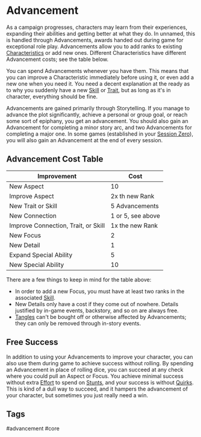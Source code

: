 # Advancement

As a campaign progresses, characters may learn from their experiences, expanding their abilities and getting better at what they do. In unnamed, this is handled through Advancements, awards handed out during game for exceptional role play. Advancements allow you to add ranks to existing [Characteristics](Characteristics.md) or add new ones. Different Characteristics have different Advancement costs; see the table below.

You can spend Advancements whenever you have them. This means that you can improve a Characteristic immediately before using it, or even add a new one when you need it. You need a decent explanation at the ready as to why you suddenly have a new [Skill](Skills.md) or [Trait](Traits.md), but as long as it's in character, everything should be fine.

Advancements are gained primarily through Storytelling. If you manage to advance the plot significantly, achieve a personal or group goal, or reach some sort of epiphany, you get an advancement. You should also gain an Advancement for completing a minor story arc, and two Advancements for completing a major one. In some games (established in your [Session Zero](Parameters.md)), you will also gain an Advancement at the end of every session.

## Advancement Cost Table

| Improvement                         | Cost              |
| ----------------------------------- | ----------------- |
| New Aspect                          | 10                |
| Improve Aspect                      | 2x th new Rank    |
| New Trait or Skill                  | 5 Advancements    |
| New Connection                      | 1 or 5, see above |
| Improve Connection, Trait, or Skill | 1x the new Rank   |
| New Focus                           | 2                 |
| New Detail                          | 1                 |
| Expand Special Ability              | 5                 |
| New Special Ability                 | 10                |

There are a few things to keep in mind for the table above:

- In order to add a new Focus, you must have at least two ranks in the associated [Skill](Skills.md).
- New Details only have a cost if they come out of nowhere. Details justified by in-game events, backstory, and so on are always free.
- [Tangles](Tangles.md) can't be bought off or otherwise affected by Advancements; they can only be removed through in-story events.

## Free Success

In addition to using your Advancements to improve your character, you can also use them during game to achieve success without rolling. By spending an Advancement in place of rolling dice, you can succeed at any check where you could pull an Aspect or Focus. You achieve minimal success without extra [Effort](Effort.md) to spend on [Stunts](Stunts.md), and your success is without [Quirks](Quirks.md). This is kind of a dull way to succeed, and it hampers the advancement of your character, but sometimes you just really need a win. 


## Tags

#advancement #core